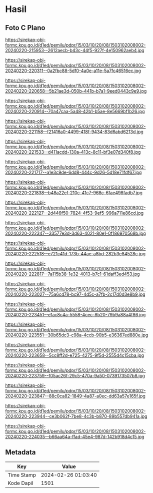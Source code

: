 # Hasil

## Foto C Plano

https://sirekap-obj-formc.kpu.go.id/d1ed/pemilu/pdpr/15/03/10/20/08/1503102008002-20240220-215953--2612aecb-b43c-44f5-927f-4e150962aeb4.jpg

https://sirekap-obj-formc.kpu.go.id/d1ed/pemilu/pdpr/15/03/10/20/08/1503102008002-20240220-220311--0a2fbc88-5df0-4a0e-a11e-5a7fc46516ec.jpg

https://sirekap-obj-formc.kpu.go.id/d1ed/pemilu/pdpr/15/03/10/20/08/1503102008002-20240220-220658--5b21ae3d-050b-441b-b7a1-9eed0443c9e9.jpg

https://sirekap-obj-formc.kpu.go.id/d1ed/pemilu/pdpr/15/03/10/20/08/1503102008002-20240220-220914--70a47caa-5a48-42b1-b5ae-8e5669bf1b26.jpg

https://sirekap-obj-formc.kpu.go.id/d1ed/pemilu/pdpr/15/03/10/20/08/1503102008002-20240220-221158--f21416a0-4499-418f-9434-83d6abd6213d.jpg

https://sirekap-obj-formc.kpu.go.id/d1ed/pemilu/pdpr/15/03/10/20/08/1503102008002-20240220-221533--d411acdd-130a-413c-8c11-bf3e07d340f8.jpg

https://sirekap-obj-formc.kpu.go.id/d1ed/pemilu/pdpr/15/03/10/20/08/1503102008002-20240220-221717--a1e3c9de-6dd8-444c-9d26-5d18e71fdf67.jpg

https://sirekap-obj-formc.kpu.go.id/d1ed/pemilu/pdpr/15/03/10/20/08/1503102008002-20240220-221838--b48a22ef-210c-41c7-968c-6fae498fadb7.jpg

https://sirekap-obj-formc.kpu.go.id/d1ed/pemilu/pdpr/15/03/10/20/08/1503102008002-20240220-222127--2d446f50-7824-4f53-9ef5-996a711e86cd.jpg

https://sirekap-obj-formc.kpu.go.id/d1ed/pemilu/pdpr/15/03/10/20/08/1503102008002-20240220-222347--33577e3d-3d63-4021-80e1-0f186970568b.jpg

https://sirekap-obj-formc.kpu.go.id/d1ed/pemilu/pdpr/15/03/10/20/08/1503102008002-20240220-222518--e721c41d-173b-44ae-a8bd-282b3e84528c.jpg

https://sirekap-obj-formc.kpu.go.id/d1ed/pemilu/pdpr/15/03/10/20/08/1503102008002-20240220-222817--7a115b38-1e32-4013-b7c1-61daff3ed453.jpg

https://sirekap-obj-formc.kpu.go.id/d1ed/pemilu/pdpr/15/03/10/20/08/1503102008002-20240220-223027--75a6cd78-bc97-4d5c-a7fb-2c17d0d3e8b9.jpg

https://sirekap-obj-formc.kpu.go.id/d1ed/pemilu/pdpr/15/03/10/20/08/1503102008002-20240220-223451--e1ac8c4a-5558-4cec-8b20-79b9a88a4f86.jpg

https://sirekap-obj-formc.kpu.go.id/d1ed/pemilu/pdpr/15/03/10/20/08/1503102008002-20240220-223551--30b65dc3-c98a-4ccb-90b5-e36367ed880e.jpg

https://sirekap-obj-formc.kpu.go.id/d1ed/pemilu/pdpr/15/03/10/20/08/1503102008002-20240220-223658--5cc8ff2d-e725-4275-9f5d-2555d4c15cba.jpg

https://sirekap-obj-formc.kpu.go.id/d1ed/pemilu/pdpr/15/03/10/20/08/1503102008002-20240220-223759--f05ac26f-29c5-470a-9a50-0739173507b8.jpg

https://sirekap-obj-formc.kpu.go.id/d1ed/pemilu/pdpr/15/03/10/20/08/1503102008002-20240220-223847--88c0ca82-1849-4a87-a0ec-dd63a57e165f.jpg

https://sirekap-obj-formc.kpu.go.id/d1ed/pemilu/pdpr/15/03/10/20/08/1503102008002-20240220-223944--ce3b062f-7be8-4c3b-b870-89b557db941a.jpg

https://sirekap-obj-formc.kpu.go.id/d1ed/pemilu/pdpr/15/03/10/20/08/1503102008002-20240220-224035--b66aa64a-ffad-45e4-987d-142b918d4c15.jpg


## Metadata

| Key        | Value               |
| ---------- | ------------------- |
| Time Stamp | 2024-02-26 01:03:40 |
| Kode Dapil | 1501                |



